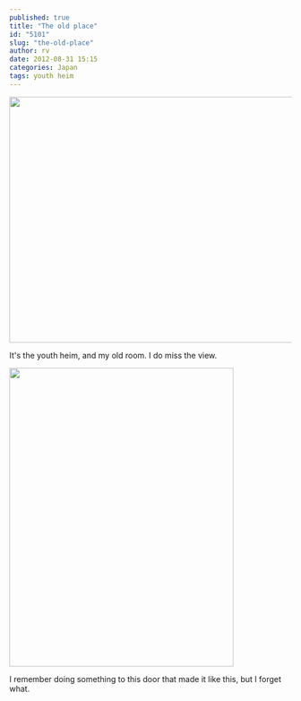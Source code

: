 ```yaml
---
published: true
title: "The old place"
id: "5101"
slug: "the-old-place"
author: rv
date: 2012-08-31 15:15
categories: Japan
tags: youth heim
---
```

<a href="https://s3.amazonaws.com/cfwblog/uploads/2012/08/IMG_3595_PS.jpg"><img class="aligncenter size-full wp-image-5102" title="IMG_3595_PS_sml" src="https://s3.amazonaws.com/cfwblog/uploads/2012/08/IMG_3595_PS_sml.jpg" alt="" width="800" height="439" /></a>

It's the youth heim, and my old room. I do miss the view.

<a href="https://s3.amazonaws.com/cfwblog/uploads/2012/08/IMG_3596.jpg"><img class="aligncenter size-medium wp-image-5104" title="IMG_3596" src="https://s3.amazonaws.com/cfwblog/uploads/2012/08/IMG_3596-400x533.jpg" alt="" width="400" height="533" /></a>

I remember doing something to this door that made it like this, but I forget what.

&nbsp;